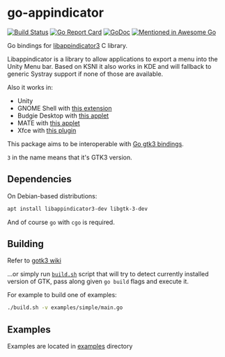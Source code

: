 # go-appindicator

[![Build Status](https://api.cirrus-ci.com/github/dawidd6/go-appindicator.svg)](https://cirrus-ci.com/github/dawidd6/go-appindicator)
[![Go Report Card](https://goreportcard.com/badge/github.com/dawidd6/go-appindicator)](https://goreportcard.com/report/github.com/dawidd6/go-appindicator)
[![GoDoc](https://godoc.org/github.com/dawidd6/go-appindicator?status.svg)](https://godoc.org/github.com/dawidd6/go-appindicator)
[![Mentioned in Awesome Go](https://awesome.re/mentioned-badge.svg)](https://github.com/avelino/awesome-go)  

Go bindings for [libappindicator3](https://launchpad.net/libappindicator) C library.

Libappindicator is a library to allow applications to export a menu into the Unity Menu bar.
Based on KSNI it also works in KDE and will fallback to generic Systray support if none of those are available.

Also it works in:
 - Unity
 - GNOME Shell with [this extension](https://github.com/ubuntu/gnome-shell-extension-appindicator)
 - Budgie Desktop with [this applet](https://github.com/UbuntuBudgie/budgie-indicator-applet)
 - MATE with [this applet](https://github.com/mate-desktop/mate-indicator-applet)
 - Xfce with [this plugin](https://goodies.xfce.org/projects/panel-plugins/xfce4-indicator-plugin)

This package aims to be interoperable with [Go gtk3 bindings](https://github.com/gotk3/gotk3).

`3` in the name means that it's GTK3 version.

 ## Dependencies
 
On Debian-based distributions:

```bash
apt install libappindicator3-dev libgtk-3-dev
```

And of course `go` with `cgo` is required.

## Building

Refer to [gotk3 wiki](https://github.com/gotk3/gotk3/wiki)

...or simply run [`build.sh`](./build.sh) script that will try to detect
currently installed version of GTK, pass along given `go build` flags
and execute it.

For example to build one of examples:

```bash
./build.sh -v examples/simple/main.go
```

## Examples

Examples are located in [examples](./examples) directory